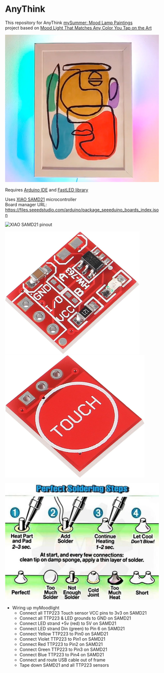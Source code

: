 # AnyThink
This repository for AnyThink [mySummer: Mood Lamp Paintings](https://anythinklibraries.libnet.info/event/13847358)  
project based on [Mood Light That Matches Any Color You Tap on the Art](https://www.instructables.com/Mood-Light-That-Matches-Any-Color-You-Tap-on-the-A/)

<img title="myMoodlight" alt="myMoodlight" src="images/moodlight.jpg">

Requires [Arduino IDE](https://support.arduino.cc/hc/en-us/articles/360019833020-Download-and-install-Arduino-IDE)
and [FastLED library](https://github.com/FastLED/FastLED)

Uses [XIAO SAMD21](https://wiki.seeedstudio.com/Seeeduino-XIAO/) microcontroller  
Board manager URL: https://files.seeedstudio.com/arduino/package_seeeduino_boards_index.json  

<img title="XIAO SAMD21" alt="XIAO SAMD21 pinout" src="https://files.seeedstudio.com/wiki/Seeeduino-XIAO/img/Seeeduino-XIAO-pinout-1.jpg">

<img alt="TTP223 Touch Sensor Top" src="images/TTP223-Touch-top.jpg" height="400px">  <img alt="TTP223 Touch Sensor Bottom" src="images/TTP223-Touch-bottom.jpg" height="400px">

<img title="Soldering" alt="Soldering Diagram" src="images/soldering.png">

* Wiring up myMoodlight
  * Connect all TTP223 Touch sensor VCC pins to 3v3 on SAMD21
  * Connect all TTP223 & LED grounds to GND on SAMD21
  * Connect LED strand +5v (red) to 5V on SAMD21
  * Connect LED strand Din (green) to Pin 6 on SAMD21
  * Connect Yellow TTP223 to Pin0 on SAMD21
  * Connect Violet TTP223 to Pin1 on SAMD21
  * Connect Red TTP223 to Pin2 on SAMD21
  * Connect Green TTP223 to Pin3 on SAMD21
  * Connect Blue TTP223 to Pin4 on SAMD21
  * Connect and route USB cable out of frame
  * Tape down SAMD21 and all TTP223 sensors
